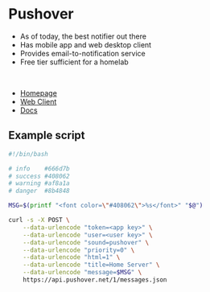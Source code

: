 # Pushover

- As of today, the best notifier out there
- Has mobile app and web desktop client
- Provides email-to-notification service
- Free tier sufficient for a homelab

<br>

- [Homepage](https://pushover.net)
- [Web Client](https://client.pushover.net)
- [Docs](https://pushover.net/api#messages)


## Example script
```sh
#!/bin/bash

# info    #666d7b
# success #408062
# warning #af8a1a
# danger  #8b4848

MSG=$(printf "<font color=\"#408062\">%s</font>" "$@")

curl -s -X POST \
    --data-urlencode "token=<app key>" \
    --data-urlencode "user=<user key>" \
    --data-urlencode "sound=pushover" \
    --data-urlencode "priority=0" \
    --data-urlencode "html=1" \
    --data-urlencode "title=Home Server" \
    --data-urlencode "message=$MSG" \
    https://api.pushover.net/1/messages.json
```
